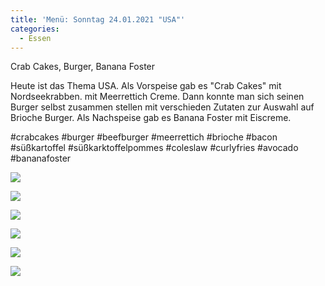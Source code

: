 ```yaml
---
title: 'Menü: Sonntag 24.01.2021 "USA"'
categories:
  - Essen
---
```


Crab Cakes, Burger, Banana Foster

Heute ist das Thema USA.
Als Vorspeise gab es "Crab Cakes" mit Nordseekrabben. mit Meerrettich Creme.
Dann konnte man sich seinen Burger selbst zusammen stellen mit verschieden Zutaten zur Auswahl auf Brioche Burger.
Als Nachspeise gab es Banana Foster mit Eiscreme.

#crabcakes #burger #beefburger #meerrettich #brioche #bacon #süßkartoffel #süßkarktoffelpommes #coleslaw #curlyfries #avocado #bananafoster

![](..\..\.\assets\2021-01-24-sonntag-usa\1.jpg)

![](..\..\.\assets\2021-01-24-sonntag-usa\2.jpg)

![](..\..\.\assets\2021-01-24-sonntag-usa\3.jpg)

![](..\..\.\assets\2021-01-24-sonntag-usa\4.jpg)

![](..\..\.\assets\2021-01-24-sonntag-usa\5.jpg)

![](..\..\.\assets\2021-01-24-sonntag-usa\6.jpg)


